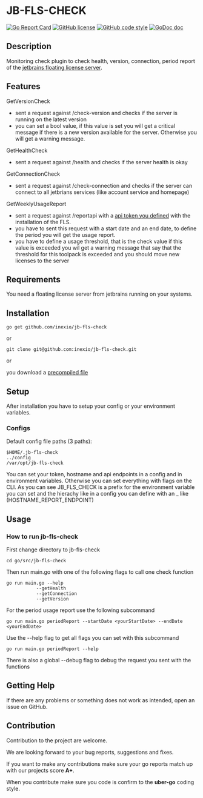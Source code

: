 # JB-FLS-CHECK
[![Go Report Card](https://goreportcard.com/badge/github.com/inexio/jb-fls-check)](https://goreportcard.com/report/github.com/inexio/jb-fls-check)
[![GitHub license](https://img.shields.io/badge/license-BSD-blue.svg)](https://github.com/inexio/check_eve_ng/blob/master/LICENSE)
[![GitHub code style](https://img.shields.io/badge/code%20style-uber--go-brightgreen)](https://github.com/uber-go/guide/blob/master/style.md)
[![GoDoc doc](https://img.shields.io/badge/godoc-reference-blue)](https://godoc.org/github.com/inexio/jb-fls-check)
## Description

Monitoring check plugin to check health, version, connection, period report of the [jetbrains floating license server](https://www.jetbrains.com/de-de/license-server/).  

## Features

GetVersionCheck

- sent a request against /check-version and checks if the server is running on the latest version
- you can set a bool value, if this value is set you will get a critical message if there is a new version available for the server. Otherwise you will get a warning message.

GetHealthCheck

- sent a request against /health and checks if the server health is okay

GetConnectionCheck

- sent a request against /check-connection and checks if the server can connect to all jetbrians services (like account service and homepage)

GetWeeklyUsageReport

- sent a request against /reportapi with a [api token you defined](https://www.jetbrains.com/help/license_server/detailed_server_usage_statistics.html#ad8) with the installation of the FLS.
- you have to sent this request with a start date and an end date, to define the period you will get the usage report.
- you have to define a usage threshold, that is the check value if this value is exceeded you wil get a warning message that say that the threshold for this toolpack is exceeded and you should move new licenses to the server

## Requirements

You need a floating license server from jetbrains running on your systems.

## Installation

```
go get github.com/inexio/jb-fls-check
```

or 

```
git clone git@github.com:inexio/jb-fls-check.git
```

or 

you download a [precompiled file](https://github.com/inexio/jb-fls-check/releases)

## Setup

After installation you have to setup your config or your environment variables.

### Configs

Default config file paths (3 paths): 

```
$HOME/.jb-fls-check
../config
/var/opt/jb-fls-check
```

You can set your token, hostname and api endpoints in a config and in environment variables. Otherwise you can set everything with flags on the CLI.
As you can see JB_FLS_CHECK is a prefix for the environment variable you can set and the hierachy like in a config you can define with an _ like (HOSTNAME_REPORT_ENDPOINT)

## Usage

### How to run jb-fls-check

First change directory to jb-fls-check

```
cd go/src/jb-fls-check
```

Then run main.go with one of  the following flags to call one check function

```
go run main.go --help
 	       --getHealth
	       --getConnection
	       --getVersion
```



For the period usage report use the following subcommand

```
go run main.go periodReport --startDate <yourStartDate> --endDate <yourEndDate> 
```

Use the --help flag to get all flags you can set with this subcommand

```
go run main.go periodReport --help
```
There is also a global --debug flag to debug the request you sent with the functions

## Getting Help

If there are any problems or something does not work as intended, open an issue on GitHub.

## Contribution

Contribution to the project are welcome.

We are looking forward to your bug reports, suggestions and fixes.

If you want to make any contributions make sure your go reports match up with our projects score **A+**.

When you contribute make sure you code is confirm to the **uber-go** coding style.


